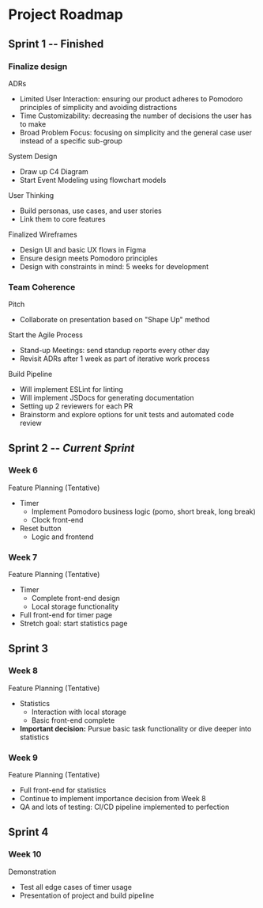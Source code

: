 # Project Roadmap

## Sprint 1 -- Finished
### Finalize design
ADRs
- Limited User Interaction: ensuring our product adheres to Pomodoro principles of simplicity and avoiding distractions
- Time Customizability: decreasing the number of decisions the user has to make
- Broad Problem Focus: focusing on simplicity and the general case user instead of a specific sub-group

System Design
- Draw up C4 Diagram
- Start Event Modeling using flowchart models

User Thinking
- Build personas, use cases, and user stories
- Link them to core features

Finalized Wireframes
- Design UI and basic UX flows in Figma
- Ensure design meets Pomodoro principles
- Design with constraints in mind: 5 weeks for development

### Team Coherence
Pitch
- Collaborate on presentation based on "Shape Up" method

Start the Agile Process 
- Stand-up Meetings: send standup reports every other day
- Revisit ADRs after 1 week as part of iterative work process

Build Pipeline
- Will implement ESLint for linting
- Will implement JSDocs for generating documentation
- Setting up 2 reviewers for each PR
- Brainstorm and explore options for unit tests and automated code review

## Sprint 2 -- *Current Sprint*

### Week 6
Feature Planning (Tentative)
- Timer
  - Implement Pomodoro business logic (pomo, short break, long break)
  - Clock front-end
- Reset button
  - Logic and frontend

### Week 7
Feature Planning (Tentative)
- Timer
  - Complete front-end design
  - Local storage functionality
- Full front-end for timer page
- Stretch goal: start statistics page

## Sprint 3

### Week 8
Feature Planning (Tentative)
- Statistics
  - Interaction with local storage
  - Basic front-end complete
- **Important decision:** Pursue basic task functionality or dive deeper into statistics

### Week 9
Feature Planning (Tentative)
- Full front-end for statistics
- Continue to implement importance decision from Week 8
- QA and lots of testing: CI/CD pipeline implemented to perfection

## Sprint 4

### Week 10
Demonstration
- Test all edge cases of timer usage
- Presentation of project and build pipeline
